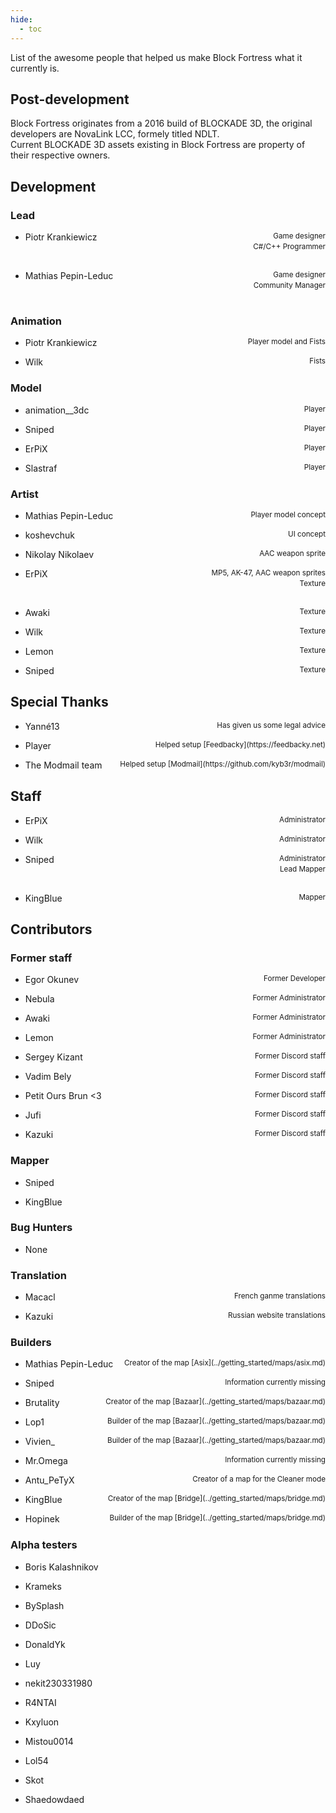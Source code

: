```yaml
---
hide:
  - toc
---
```


List of the awesome people that helped us make Block Fortress what it currently is. 

## Post-development
Block Fortress originates from a 2016 build of BLOCKADE 3D, the original developers are NovaLink LCC, formely titled NDLT.<br>
Current BLOCKADE 3D assets existing in Block Fortress are property of their respective owners.

## Development
### Lead
- <p style="text-align:left;">Piotr Krankiewicz<span style="float:right;"><small>Game designer</small></span></span><br><span style="float:right;"><small>C#/C++ Programmer</small></span></p></p><br>
- <p style="text-align:left;">Mathias Pepin-Leduc<span style="float:right;"><small>Game designer</small></span></span><br><span style="float:right;"><small>Community Manager</small></span></p></p><br>
### Animation
- <p style="text-align:left;">Piotr Krankiewicz<span style="float:right;"><small>Player model and Fists</small></span></p>
- <p style="text-align:left;">Wilk<span style="float:right;"><small>Fists</small></span></p>
### Model
- <p style="text-align:left;">animation__3dc<span style="float:right;"><small>Player</small></span></p>
- <p style="text-align:left;">Sniped<span style="float:right;"><small>Player</small></span></p>
- <p style="text-align:left;">ErPiX<span style="float:right;"><small>Player</small></p>
- <p style="text-align:left;">Slastraf <span style="float:right;"><small>Player</small></span></p>
### Artist
- <p style="text-align:left;">Mathias Pepin-Leduc<span style="float:right;"><small>Player model concept</small></p>
- <p style="text-align:left;">koshevchuk<span style="float:right;"><small>UI concept</small></span></p>
- <p style="text-align:left;">Nikolay Nikolaev<span style="float:right;"><small>AAC weapon sprite</small></span></p>
- <p style="text-align:left;">ErPiX<span style="float:right;"><small>MP5, AK-47, AAC weapon sprites</small></span></span><br><span style="float:right;"><small>Texture</small></span></p></p><br>
- <p style="text-align:left;">Awaki<span style="float:right;"><small>Texture</small></span></p>
- <p style="text-align:left;">Wilk<span style="float:right;"><small>Texture</small></span></p>
- <p style="text-align:left;">Lemon<span style="float:right;"><small>Texture</small></span></p>
- <p style="text-align:left;">Sniped<span style="float:right;"><small>Texture</small></span></p>

## Special Thanks
- <p style="text-align:left;">Yanné13<span style="float:right;"><small>Has given us some legal advice</small></span></p>
- <p style="text-align:left;">Player<span style="float:right;"><small>Helped setup [Feedbacky](https://feedbacky.net)</small></span></p>
- <p style="text-align:left;">The Modmail team<span style="float:right;"><small>Helped setup [Modmail](https://github.com/kyb3r/modmail)</small></span></p>

## Staff
- <p style="text-align:left;">ErPiX<span style="float:right;"><small>Administrator</small></span></p>
- <p style="text-align:left;">Wilk<span style="float:right;"><small>Administrator</small></span></p>
- <p style="text-align:left;">Sniped<span style="float:right;"><small>Administrator</small></span></span><br><span style="float:right;"><small>Lead Mapper</small></span></p></p><br>
- <p style="text-align:left;">KingBlue<span style="float:right;"><small>Mapper</small></span></p>

## Contributors
### Former staff
- <p style="text-align:left;">Egor Okunev<span style="float:right;"><small>Former Developer</small></span></p>
- <p style="text-align:left;">Nebula<span style="float:right;"><small>Former Administrator</small></span></p>
- <p style="text-align:left;">Awaki<span style="float:right;"><small>Former Administrator</small></span></p>
- <p style="text-align:left;">Lemon<span style="float:right;"><small>Former Administrator</small></span></p>
- <p style="text-align:left;">Sergey Kizant<span style="float:right;"><small>Former Discord staff</small></span></p>
- <p style="text-align:left;">Vadim Bely<span style="float:right;"><small>Former Discord staff</small></span></p>
- <p style="text-align:left;">Petit Ours Brun <3 <span style="float:right;"><small>Former Discord staff</small></span></p>
- <p style="text-align:left;">Jufi<span style="float:right;"><small>Former Discord staff</small></span></p>
- <p style="text-align:left;">Kazuki<span style="float:right;"><small>Former Discord staff</small></span></p>
### Mapper
- <p style="text-align:left;">Sniped</p>
- <p style="text-align:left;">KingBlue</p>
### Bug Hunters
- <p style="text-align:left;">None</p>
### Translation
- <p style="text-align:left;">Macacl<span style="float:right;"><small>French ganme translations</small></span></p>
- <p style="text-align:left;">Kazuki<span style="float:right;"><small>Russian website translations</small></span></p>
### Builders
- <p style="text-align:left;">Mathias Pepin-Leduc<span style="float:right;"><small>Creator of the map [Asix](../getting_started/maps/asix.md)</small></span></p>
- <p style="text-align:left;">Sniped<span style="float:right;"><small>Information currently missing</small></span></p>
- <p style="text-align:left;">Brutality<span style="float:right;"><small>Creator of the map [Bazaar](../getting_started/maps/bazaar.md)</small></span></p>
- <p style="text-align:left;">Lop1<span style="float:right;"><small>Builder of the map [Bazaar](../getting_started/maps/bazaar.md)</small></span></p>
- <p style="text-align:left;">Vivien_<span style="float:right;"><small>Builder of the map [Bazaar](../getting_started/maps/bazaar.md)</small></span></p>
- <p style="text-align:left;">Mr.Omega<span style="float:right;"><small>Information currently missing</small></span></p>
- <p style="text-align:left;">Antu_PeTyX<span style="float:right;"><small>Creator of a map for the Cleaner mode</small></span></p>
- <p style="text-align:left;">KingBlue<span style="float:right;"><small>Creator of the map [Bridge](../getting_started/maps/bridge.md)</small></span></p>
- <p style="text-align:left;">Hopinek<span style="float:right;"><small>Builder of the map [Bridge](../getting_started/maps/bridge.md)</small></span></p>
### Alpha testers
- <p style="text-align:left;">Boris Kalashnikov</p>
- <p style="text-align:left;">Krameks</p>
- <p style="text-align:left;">BySplash</p>
- <p style="text-align:left;">DDoSic</p>
- <p style="text-align:left;">DonaldYk</p>
- <p style="text-align:left;">Luy</p>
- <p style="text-align:left;">nekit230331980</p>
- <p style="text-align:left;">R4NTAI</p>
- <p style="text-align:left;">Kxyluon</p>
- <p style="text-align:left;">Mistou0014</p>
- <p style="text-align:left;">Lol54</p>
- <p style="text-align:left;">Skot</p>
- <p style="text-align:left;">Shaedowdaed</p>